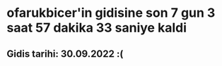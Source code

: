 # ofarukbicer'in gidisine son 7 gun 3 saat 57 dakika 33 saniye kaldi

## Gidis tarihi: 30.09.2022 :(